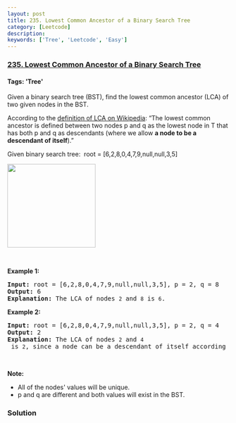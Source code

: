 ```yaml
---
layout: post
title: 235. Lowest Common Ancestor of a Binary Search Tree
category: [Leetcode]
description: 
keywords: ['Tree', 'Leetcode', 'Easy']
---
```

### [235. Lowest Common Ancestor of a Binary Search Tree](https://leetcode.com/problems/lowest-common-ancestor-of-a-binary-search-tree)

#### Tags: 'Tree'

<div class="content__u3I1 question-content__JfgR"><div><p>Given a binary search tree (BST), find the lowest common ancestor (LCA) of two given nodes in the BST.</p>
<p>According to the <a href="https://en.wikipedia.org/wiki/Lowest_common_ancestor" target="_blank">definition of LCA on Wikipedia</a>: “The lowest common ancestor is defined between two nodes p and q as the lowest node in T that has both p and q as descendants (where we allow <b>a node to be a descendant of itself</b>).”</p>
<p>Given binary search tree:  root = [6,2,8,0,4,7,9,null,null,3,5]</p>
<img alt="" src="https://assets.leetcode.com/uploads/2018/12/14/binarysearchtree_improved.png" style="width: 200px; height: 190px;"/>
<p> </p>
<p><strong>Example 1:</strong></p>
<pre><strong>Input:</strong> root = [6,2,8,0,4,7,9,null,null,3,5], p = 2, q = 8
<strong>Output:</strong> 6
<strong>Explanation: </strong>The LCA of nodes <code>2</code> and <code>8</code> is <code>6</code>.
</pre>
<p><strong>Example 2:</strong></p>
<pre><strong>Input:</strong> root = [6,2,8,0,4,7,9,null,null,3,5], p = 2, q = 4
<strong>Output:</strong> 2
<strong>Explanation: </strong>The LCA of nodes <code>2</code> and <code>4</code> is <code>2</code>, since a node can be a descendant of itself according to the LCA definition.
</pre>
<p> </p>
<p><strong>Note:</strong></p>
<ul>
<li>All of the nodes' values will be unique.</li>
<li>p and q are different and both values will exist in the BST.</li>
</ul>
</div></div>

### Solution

